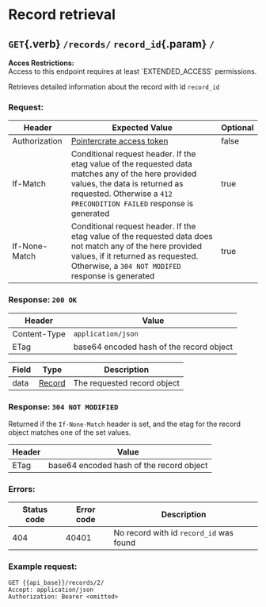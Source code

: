 <div class='panel fade js-scroll-anim' data-anim='fade'>

# Record retrieval

## `GET`{.verb} `/records/` `record_id`{.param} `/`

<div class='info-yellow'>
<b>Acces Restrictions:</b><br>
Access to this endpoint requires at least `EXTENDED_ACCESS` permissions.
</div>

Retrieves detailed information about the record with id `record_id`

### Request:

| Header        | Expected Value                                                                                                                                                                                              | Optional |
| ------------- | ----------------------------------------------------------------------------------------------------------------------------------------------------------------------------------------------------------- | -------- |
| Authorization | [Pointercrate access token](/documentation/#access-tokens)                                                                                                                                                  | false    |
| If-Match      | Conditional request header. If the etag value of the requested data matches any of the here provided values, the data is returned as requested. Otherwise a `412 PRECONDITION FAILED` response is generated | true     |
| If-None-Match | Conditional request header. If the etag value of the requested data does not match any of the here provided values, if it returned as requested. Otherwise, a `304 NOT MODIFED` response is generated       | true     |

### Response: `200 OK`

| Header       | Value                                    |
| ------------ | ---------------------------------------- |
| Content-Type | `application/json`                       |
| ETag         | base64 encoded hash of the record object |

| Field | Type                                     | Description                 |
| ----- | ---------------------------------------- | --------------------------- |
| data  | [Record](/documentation/objects/#record) | The requested record object |

### Response: `304 NOT MODIFIED`

Returned if the `If-None-Match` header is set, and the etag for the record object matches one of the set values.

| Header | Value                                    |
| ------ | ---------------------------------------- |
| ETag   | base64 encoded hash of the record object |

### Errors:

| Status code | Error code | Description                             |
| ----------- | ---------- | --------------------------------------- |
| 404         | 40401      | No record with id `record_id` was found |

### Example request:

```
GET {{api_base}}/records/2/
Accept: application/json
Authorization: Bearer <omitted>
```

</div>
